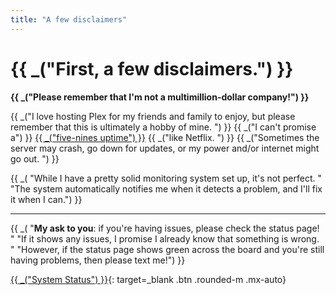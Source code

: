 ```yaml
---
title: "A few disclaimers"
---
```


# {{ _("First, a few disclaimers.") }}

**{{ _("Please remember that I'm not a multimillion-dollar company!") }}**

{{ _("I love hosting Plex for my friends and family to enjoy, but please remember that this is ultimately a hobby of mine. ") }}
{{ _("I can't promise a") }} [{{ _("five-nines uptime") }}](https://uptime.is/five-nines) {{ _("like Netflix. ") }}
{{ _("Sometimes the server may crash, go down for updates, or my power and/or internet might go out. ") }}

{{ _( "While I have a pretty solid monitoring system set up, it's not perfect. "
      "The system automatically notifies me when it detects a problem, and I'll fix it when I can.") }}

---

{{ _( "**My ask to you**: if you're having issues, please check the status page! "
      "If it shows any issues, I promise I already know that something is wrong. "
      "However, if the status page shows green across the board and you're still having problems, then please text me!") }}

[{{ _("System Status") }}](https://status.zebernst.dev){: target=_blank .btn .rounded-m .mx-auto}
